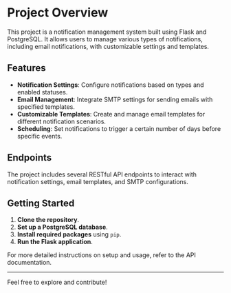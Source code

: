 # Project Overview

This project is a notification management system built using Flask and PostgreSQL. It allows users to manage various types of notifications, including email notifications, with customizable settings and templates.

## Features

- **Notification Settings**: Configure notifications based on types and enabled statuses.
- **Email Management**: Integrate SMTP settings for sending emails with specified templates.
- **Customizable Templates**: Create and manage email templates for different notification scenarios.
- **Scheduling**: Set notifications to trigger a certain number of days before specific events.

## Endpoints

The project includes several RESTful API endpoints to interact with notification settings, email templates, and SMTP configurations. 

## Getting Started

1. **Clone the repository**.
2. **Set up a PostgreSQL database**.
3. **Install required packages** using `pip`.
4. **Run the Flask application**.

For more detailed instructions on setup and usage, refer to the API documentation.

---

Feel free to explore and contribute!